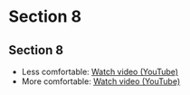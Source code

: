 # Section 8

## Section 8

* Less comfortable: [Watch video (YouTube)](http://www.youtube.com/watch?v=Ss1HEG6Bu5k)
* More comfortable: [Watch video (YouTube)](http://www.youtube.com/watch?v=ES6dAlwts4k)